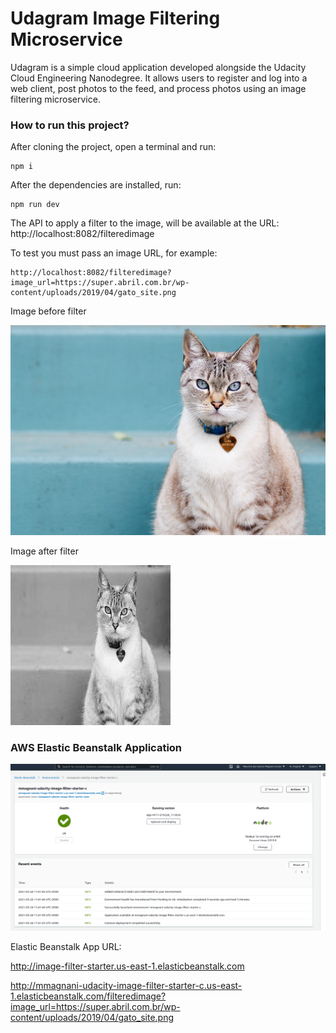 # Udagram Image Filtering Microservice

Udagram is a simple cloud application developed alongside the Udacity Cloud Engineering Nanodegree. It allows users to register and log into a web client, post photos to the feed, and process photos using an image filtering microservice.

### How to run this project?

After cloning the project, open a terminal and run:

```
npm i
```

After the dependencies are installed, run:

```
npm run dev
```

The API to apply a filter to the image, will be available at the URL: http://localhost:8082/filteredimage

To test you must pass an image URL, for example:

```
http://localhost:8082/filteredimage?image_url=https://super.abril.com.br/wp-content/uploads/2019/04/gato_site.png
```

Image before filter

![cat](https://raw.githubusercontent.com/msmagnanijr/udacity-image-filter-starter-code/master/deployment_screenshots/gato_site.png) 

Image after filter

![cat-filter](https://raw.githubusercontent.com/msmagnanijr/udacity-image-filter-starter-code/master/deployment_screenshots/filteredimage.jpeg) 


### AWS Elastic Beanstalk Application

![elasticbeanstalk](https://raw.githubusercontent.com/msmagnanijr/udacity-image-filter-starter-code/master/deployment_screenshots/elasticbeanstalk.png) 

 Elastic Beanstalk App URL: 
 
 http://image-filter-starter.us-east-1.elasticbeanstalk.com
 
 http://mmagnani-udacity-image-filter-starter-c.us-east-1.elasticbeanstalk.com/filteredimage?image_url=https://super.abril.com.br/wp-content/uploads/2019/04/gato_site.png